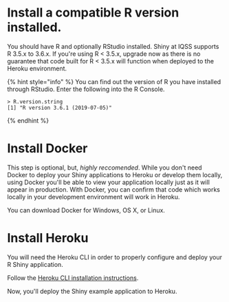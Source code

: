 # Install a compatible R version installed.
You should have R and optionally RStudio installed. Shiny at IQSS
supports R 3.5.x to 3.6.x. If you're using R < 3.5.x, upgrade now
as there is no guarantee that code built for R < 3.5.x will function
when deployed to the Heroku environment.

{% hint style="info" %}
You can find out the version of R you have installed through RStudio.
Enter the following into the R Console.
```
> R.version.string
[1] "R version 3.6.1 (2019-07-05)"
```
{% endhint %}

# Install Docker
This step is optional, but, *highly reccomended*. While you don't need Docker to deploy your Shiny applications to Heroku or develop them locally, using Docker you'll be able
to view your application locally just as it will appear in production. With Docker, you can confirm that code which works locally in your development environment will work in Heroku.

You can download Docker for Windows, OS X, or Linux.

# Install Heroku
You will need the Heroku CLI in order to properly configure and deploy your R Shiny application. 

Follow the [Heroku CLI installation instructions](https://devcenter.heroku.com/articles/heroku-cli#download-and-install).

Now, you'll deploy the Shiny example application to Heroku.